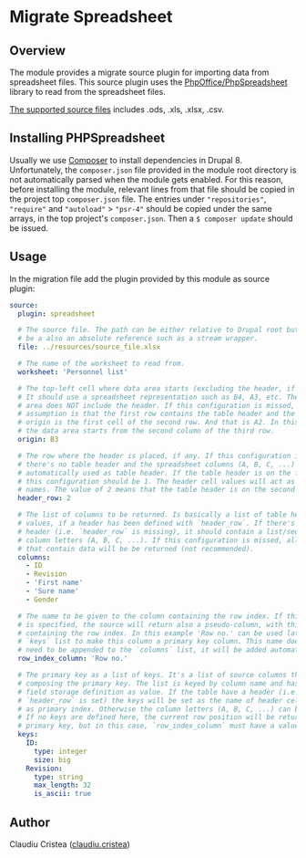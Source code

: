 # Migrate Spreadsheet

## Overview

The module provides a migrate source plugin for importing data from spreadsheet files. This source plugin uses the [PhpOffice/PhpSpreadsheet](https://github.com/PHPOffice/PhpSpreadsheet) library to read from the spreadsheet files.

[The supported source files](https://github.com/PHPOffice/PhpSpreadsheet#file-formats-supported) includes .ods, .xls, .xlsx, .csv.

## Installing PHPSpreadsheet

Usually we use [Composer](https://getcomposer.org/) to install dependencies in Drupal 8. Unfortunately, the `composer.json` file provided in the module root directory is not automatically parsed when the module gets enabled. For this reason, before installing the module, relevant lines from that file should be copied in the project top `composer.json` file. The entries under `"repositories"`, `"require"` and `"autoload"` > `"psr-4"` should be copied under the same arrays, in the top project's `composer.json`. Then a `$ composer update` should be issued.

## Usage

In the migration file add the plugin provided by this module as source plugin:

```yaml
source:
  plugin: spreadsheet

  # The source file. The path can be either relative to Drupal root but it can
  # be a also an absolute reference such as a stream wrapper.
  file: ../resources/source_file.xlsx

  # The name of the worksheet to read from.
  worksheet: 'Personnel list'

  # The top-left cell where data area starts (excluding the header, if exists).
  # It should use a spreadsheet representation such as B4, A3, etc. The data
  # area does NOT include the header. If this configuration is missed, the
  # assumption is that the first row contains the table header and the data
  # origin is the first cell of the second row. And that is A2. In this example
  # the data area starts from the second column of the third row.
  origin: B3

  # The row where the header is placed, if any. If this configuration is missed,
  # there's no table header and the spreadsheet columns (A, B, C, ...) will be
  # automatically used as table header. If the table header is on the first row,
  # this configuration should be 1. The header cell values will act as column
  # names. The value of 2 means that the table header is on the second row.
  header_row: 2

  # The list of columns to be returned. Is basically a list of table header cell
  # values, if a header has been defined with `header_row`. If there's no table
  # header (i.e. `header_row` is missing), it should contain a list/sequence of
  # column letters (A, B, C, ...). If this configuration is missed, all columns
  # that contain data will be be returned (not recommended).
  columns:
    - ID
    - Revision
    - 'First name'
    - 'Sure name'
    - Gender

  # The name to be given to the column containing the row index. If this setting
  # is specified, the source will return also a pseudo-column, with this name,
  # containing the row index. In this example 'Row no.' can be used later in
  # `keys` list to make this column a primary key column. This name doesn't
  # need to be appended to the `columns` list, it will be added automatically.
  row_index_column: 'Row no.'

  # The primary key as a list of keys. It's a list of source columns that are
  # composing the primary key. The list is keyed by column name and has the
  # field storage definition as value. If the table have a header (i.e.
  # `header_row` is set) the keys will be set as the name of header cells acting
  # as primary index. Otherwise the column letters (A, B, C, ...) can be used.
  # If no keys are defined here, the current row position will be returned as
  # primary key, but in this case, `row_index_column` must have a value.
  keys:
    ID:
      type: integer
      size: big
    Revision:
      type: string
      max_length: 32
      is_ascii: true
```

## Author

Claudiu Cristea ([claudiu.cristea](https://www.drupal.org/u/claudiu.cristea))
